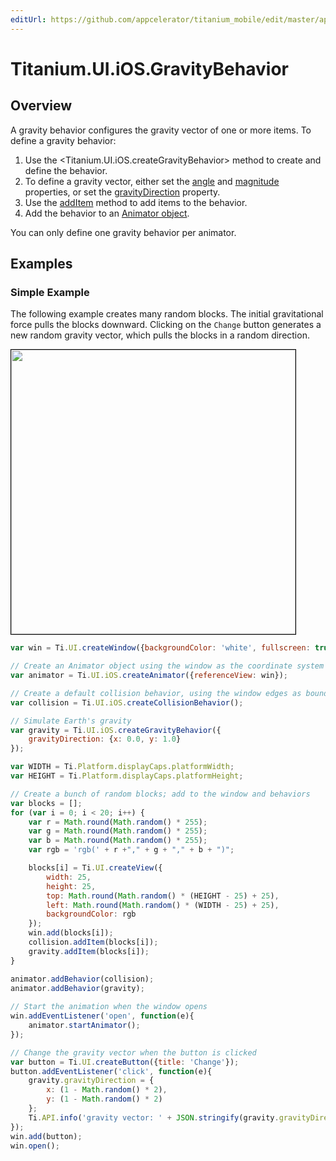 ```yaml
---
editUrl: https://github.com/appcelerator/titanium_mobile/edit/master/apidoc/Titanium/UI/iOS/GravityBehavior.yml
---
```

# Titanium.UI.iOS.GravityBehavior

<TypeHeader/>

## Overview

A gravity behavior configures the gravity vector of one or more items. To define a gravity
behavior:

  1. Use the <Titanium.UI.iOS.createGravityBehavior> method to create and define the behavior.
  2. To define a gravity vector, either set the
     [angle](Titanium.UI.iOS.GravityBehavior.angle) and
     [magnitude](Titanium.UI.iOS.GravityBehavior.magnitude) properties, or set the
     [gravityDirection](Titanium.UI.iOS.GravityBehavior.gravityDirection) property.
  3. Use the [addItem](Titanium.UI.iOS.GravityBehavior.addItem) method to add items to the behavior.
  4. Add the behavior to an [Animator object](Titanium.UI.iOS.Animator).

You can only define one gravity behavior per animator.

## Examples

### Simple Example

The following example creates many random blocks.  The initial gravitational force pulls the
blocks downward. Clicking on the `Change` button generates a new random gravity vector,
which pulls the blocks in a random direction.

<img src="./gravity.gif" height="455" style="border:1px solid black"/>

``` js
var win = Ti.UI.createWindow({backgroundColor: 'white', fullscreen: true});

// Create an Animator object using the window as the coordinate system
var animator = Ti.UI.iOS.createAnimator({referenceView: win});

// Create a default collision behavior, using the window edges as boundaries
var collision = Ti.UI.iOS.createCollisionBehavior();

// Simulate Earth's gravity
var gravity = Ti.UI.iOS.createGravityBehavior({
    gravityDirection: {x: 0.0, y: 1.0}
});

var WIDTH = Ti.Platform.displayCaps.platformWidth;
var HEIGHT = Ti.Platform.displayCaps.platformHeight;

// Create a bunch of random blocks; add to the window and behaviors
var blocks = [];
for (var i = 0; i < 20; i++) {
    var r = Math.round(Math.random() * 255);
    var g = Math.round(Math.random() * 255);
    var b = Math.round(Math.random() * 255);
    var rgb = 'rgb(' + r +"," + g + "," + b + ")";

    blocks[i] = Ti.UI.createView({
        width: 25,
        height: 25,
        top: Math.round(Math.random() * (HEIGHT - 25) + 25),
        left: Math.round(Math.random() * (WIDTH - 25) + 25),
        backgroundColor: rgb
    });
    win.add(blocks[i]);
    collision.addItem(blocks[i]);
    gravity.addItem(blocks[i]);
}

animator.addBehavior(collision);
animator.addBehavior(gravity);
            
// Start the animation when the window opens
win.addEventListener('open', function(e){
    animator.startAnimator();
});

// Change the gravity vector when the button is clicked
var button = Ti.UI.createButton({title: 'Change'});
button.addEventListener('click', function(e){
    gravity.gravityDirection = {
        x: (1 - Math.random() * 2),
        y: (1 - Math.random() * 2)
    };
    Ti.API.info('gravity vector: ' + JSON.stringify(gravity.gravityDirection));
});
win.add(button);
win.open();
```

<ApiDocs/>
